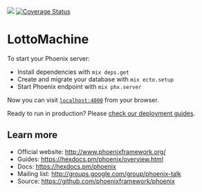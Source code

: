 ![](https://github.com/Keedix/lotto_machine/workflows/Elixir%20CI/badge.svg) [![Coverage Status](https://coveralls.io/repos/github/Keedix/lotto_machine/badge.svg)](https://coveralls.io/github/Keedix/lotto_machine)

# LottoMachine

To start your Phoenix server:

* Install dependencies with `mix deps.get`
* Create and migrate your database with `mix ecto.setup`
* Start Phoenix endpoint with `mix phx.server`

Now you can visit [`localhost:4000`](http://localhost:4000) from your browser.

Ready to run in production? Please [check our deployment guides](https://hexdocs.pm/phoenix/deployment.html).

## Learn more

* Official website: http://www.phoenixframework.org/
* Guides: https://hexdocs.pm/phoenix/overview.html
* Docs: https://hexdocs.pm/phoenix
* Mailing list: http://groups.google.com/group/phoenix-talk
* Source: https://github.com/phoenixframework/phoenix
